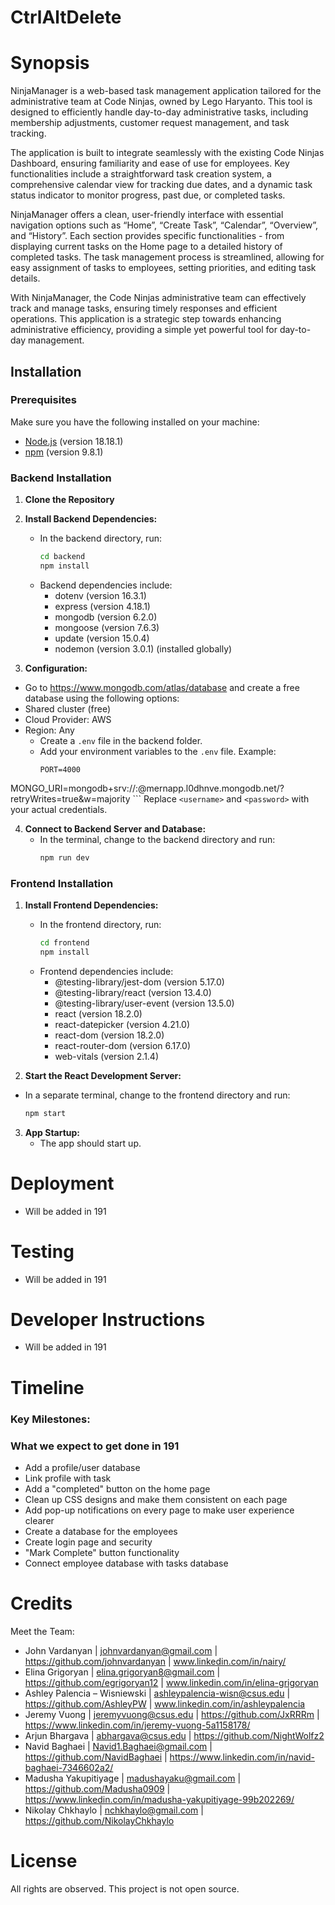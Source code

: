 # CtrlAltDelete

# Synopsis
NinjaManager is a web-based task management application tailored for the administrative team at Code Ninjas, owned by Lego Haryanto. This tool is designed to efficiently handle day-to-day administrative tasks, including membership adjustments, customer request management, and task tracking.

The application is built to integrate seamlessly with the existing Code Ninjas Dashboard, ensuring familiarity and ease of use for employees. Key functionalities include a straightforward task creation system, a comprehensive calendar view for tracking due dates, and a dynamic task status indicator to monitor progress, past due, or completed tasks.

NinjaManager offers a clean, user-friendly interface with essential navigation options such as “Home”, “Create Task”, “Calendar”, “Overview”, and “History”. Each section provides specific functionalities - from displaying current tasks on the Home page to a detailed history of completed tasks. The task management process is streamlined, allowing for easy assignment of tasks to employees, setting priorities, and editing task details.

With NinjaManager, the Code Ninjas administrative team can effectively track and manage tasks, ensuring timely responses and efficient operations. This application is a strategic step towards enhancing administrative efficiency, providing a simple yet powerful tool for day-to-day management.

## Installation

### Prerequisites
Make sure you have the following installed on your machine:
- [Node.js](https://nodejs.org/) (version 18.18.1)
- [npm](https://www.npmjs.com/) (version 9.8.1)

### Backend Installation

1. **Clone the Repository**
2. **Install Backend Dependencies:**
   - In the backend directory, run:
     ```bash
     cd backend
     npm install
     ```
   - Backend dependencies include:
     - dotenv (version 16.3.1)
     - express (version 4.18.1)
     - mongodb (version 6.2.0)
     - mongoose (version 7.6.3)
     - update (version 15.0.4)
     - nodemon (version 3.0.1) (installed globally)

3. **Configuration:**
- Go to https://www.mongodb.com/atlas/database and create a free database using the following options: 
- Shared cluster (free) 
- Cloud Provider: AWS 
- Region: Any
   	- Create a `.env` file in the backend folder.
   	- Add your environment variables to the `.env` file.
     Example:
     	```env
     	PORT=4000
MONGO_URI=mongodb+srv://<username>:<password>@mernapp.l0dhnve.mongodb.net/?retryWrites=true&w=majority
     	```
Replace `<username>` and `<password>` with your actual credentials.

4. **Connect to Backend Server and Database:**
   - In the terminal, change to the backend directory and run:
     ```bash
     npm run dev
     ```

### Frontend Installation

1. **Install Frontend Dependencies:**
   - In the frontend directory, run:
     ```bash
     cd frontend
     npm install
     ```
   - Frontend dependencies include:
     - @testing-library/jest-dom (version 5.17.0)
     - @testing-library/react (version 13.4.0)
     - @testing-library/user-event (version 13.5.0)
     - react (version 18.2.0)
     - react-datepicker (version 4.21.0)
     - react-dom (version 18.2.0)
     - react-router-dom (version 6.17.0)
     - web-vitals (version 2.1.4)

2. **Start the React Development Server:**
- In a separate terminal, change to the frontend directory and run:
     ```bash
     npm start
     ```

3. **App Startup:**
   - The app should start up.

# Deployment
- Will be added in 191

# Testing
- Will be added in 191

# Developer Instructions
- Will be added in 191

# Timeline

### Key Milestones:

### What we expect to get done in 191
- Add a profile/user database
- Link profile with task
- Add a "completed" button on the home page
- Clean up CSS designs and make them consistent on each page
- Add pop-up notifications on every page to make user experience clearer
- Create a database for the employees
- Create login page and security
- "Mark Complete" button functionality
- Connect employee database with tasks database

# Credits

Meet the Team:
- John Vardanyan | johnvardanyan@gmail.com | https://github.com/johnvardanyan | www.linkedin.com/in/nairy/
- Elina Grigoryan | elina.grigoryan8@gmail.com | https://github.com/egrigoryan12 | www.linkedin.com/in/elina-grigoryan
- Ashley Palencia – Wisniewski | ashleypalencia-wisn@csus.edu | https://github.com/AshleyPW | www.linkedin.com/in/ashleypalencia
- Jeremy Vuong | jeremyvuong@csus.edu | https://github.com/JxRRRm | https://www.linkedin.com/in/jeremy-vuong-5a1158178/
- Arjun Bhargava | abhargava@csus.edu | https://github.com/NightWolfz2
- Navid Baghaei  |  Navid1.Baghaei@gmail.com | https://github.com/NavidBaghaei | https://www.linkedin.com/in/navid-baghaei-7346602a2/
- Madusha Yakupitiyage | madushayaku@gmail.com | https://github.com/Madusha0909 | https://www.linkedin.com/in/madusha-yakupitiyage-99b202269/ 
- Nikolay Chkhaylo  | nchkhaylo@gmail.com | https://github.com/NikolayChkhaylo 

# License

All rights are observed. This project is not open source.
